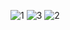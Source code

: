 ![1](https://github.com/UnityGameProject/FlappyBird/assets/166359219/a386d95c-12f7-4e33-beff-2b1b1c50487b)
![3](https://github.com/UnityGameProject/FlappyBird/assets/166359219/165a81ea-a5bb-41ab-87f9-0403cf07f5b6)
![2](https://github.com/UnityGameProject/FlappyBird/assets/166359219/387f2142-a7ea-4652-8473-d6eba656764b)
